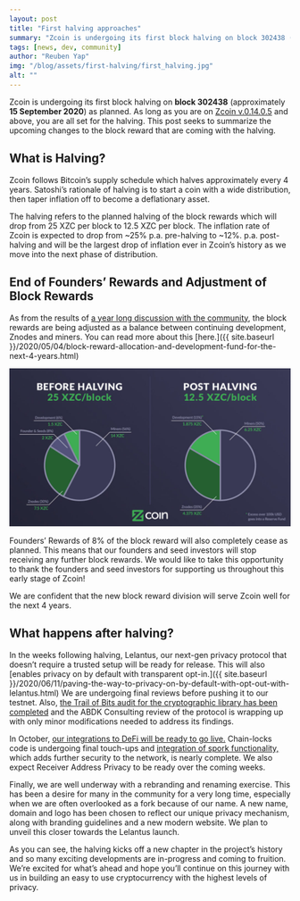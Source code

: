 ```yaml
---
layout: post
title: "First halving approaches"
summary: "Zcoin is undergoing its first block halving on block 302438 (approximately 15 September 2020) as planned."
tags: [news, dev, community]
author: "Reuben Yap"
img: "/blog/assets/first-halving/first_halving.jpg"
alt: ""
---
```

Zcoin is undergoing its first block halving on **block 302438** (approximately **15 September 2020**) as planned. As long as you are on [Zcoin v.0.14.0.5](https://github.com/firoorg/firo/releases) and above, you are all set for the halving. This post seeks to summarize the upcoming changes to the block reward that are coming with the halving.

## What is Halving?

Zcoin follows Bitcoin’s supply schedule which halves approximately every 4 years. Satoshi’s rationale of halving is to start a coin with a wide distribution, then taper inflation off to become a deflationary asset.

The halving refers to the planned halving of the block rewards which will drop from 25 XZC per block to 12.5 XZC per block. The inflation rate of Zcoin is expected to drop from ~25% p.a. pre-halving to ~12%. p.a. post-halving and will be the largest drop of inflation ever in Zcoin’s history as we move into the next phase of distribution.

## End of Founders’ Rewards and Adjustment of Block Rewards

As from the results of [a year long discussion with the community](https://forum.zcoin.io/t/important-final-chance-to-weigh-in-on-development-community-funding-percentage/636), the block rewards are being adjusted as a balance between continuing development, Znodes and miners. You can read more about this [here.]({{ site.baseurl }}/2020/05/04/block-reward-allocation-and-development-fund-for-the-next-4-years.html)

![Halving diagram](/blog/assets/first-halving/halving-diagram.jpg)

Founders’ Rewards of 8% of the block reward will also completely cease as planned. This means that our founders and seed investors will stop receiving any further block rewards. We would like to take this opportunity to thank the founders and seed investors for supporting us throughout this early stage of Zcoin!

We are confident that the new block reward division will serve Zcoin well for the next 4 years.

## What happens after halving?

In the weeks following halving, Lelantus, our next-gen privacy protocol that doesn’t require a trusted setup will be ready for release. This will also [enables privacy on by default with transparent opt-in.]({{ site.baseurl }}/2020/06/11/paving-the-way-to-privacy-on-by-default-with-opt-out-with-lelantus.html) We are undergoing final reviews before pushing it to our testnet. Also, [the Trail of Bits audit for the cryptographic library has been completed]() and the ABDK Consulting review of the protocol is wrapping up with only minor modifications needed to address its findings.

In October, [our integrations to DeFi will be ready to go live.]() Chain-locks code is undergoing final touch-ups and [integration of spork functionality,](https://forum.zcoin.io/t/should-we-enable-spork-functionality-temporarily-until-lelantus-matures/835) which adds further security to the network, is nearly complete. We also expect Receiver Address Privacy to be ready over the coming weeks.

Finally, we are well underway with a rebranding and renaming exercise. This has been a desire for many in the community for a very long time, especially when we are often overlooked as a fork because of our name. A new name, domain and logo has been chosen to reflect our unique privacy mechanism, along with branding guidelines and a new modern website. We plan to unveil this closer towards the Lelantus launch.

As you can see, the halving kicks off a new chapter in the project’s history and so many exciting developments are in-progress and coming to fruition. We’re excited for what’s ahead and hope you’ll continue on this journey with us in building an easy to use cryptocurrency with the highest levels of privacy.